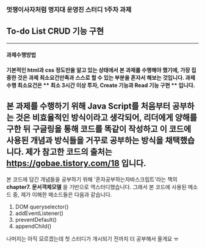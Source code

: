 ### 멋쟁이사자처럼 명지대 운영진 스터디 1주차 과제
## To-do List CRUD 기능 구현
---
#### 과제수행방법
#### 기본적인 html과 css 정도만을 알고 있는 상태에서 본 과제를 수행해야 했기에, 가장 집중한 것은 과제 최소요건만족과 스스로 할 수 있는 부분을 혼자서 해보는 것입니다. 과제수행 최소요건은 ** 최소 3시간 이상 투자, Create 기능과 Read 기능 구현 ** 입니다. 
본 과제를 수행하기 위해 Java Script를 처음부터 공부하는 것은 비효율적인 방식이라고 생각되어, 리더에게 양해를 구한 뒤 구글링을 통해 코드를 똑같이 작성하고 이 코드에 사용된 개념과 방식들을 거꾸로 공부하는 방식을 채택했습니다. 제가 참고한 코드의 출처는 https://gobae.tistory.com/18 입니다. 
---
본 코드에 담긴 개념들을 공부하기 위해 '혼자공부하는자바스크립트'라는 책의 **chapter7. 문서객체모델** 을 기반으로 역스터디했습니다. 그래서 본 코드에 사용된 메소드 중, 제가 이해한 메소드들은 다음과 같습니다. 
1. DOM queryselector()
2. addEventListener()
3. preventDefault()
4. appendChild()

나머지는 아직 모르겠는데 첫 스터디가 개시되기 전까지 더 공부해서 올게요 ㅠ 
